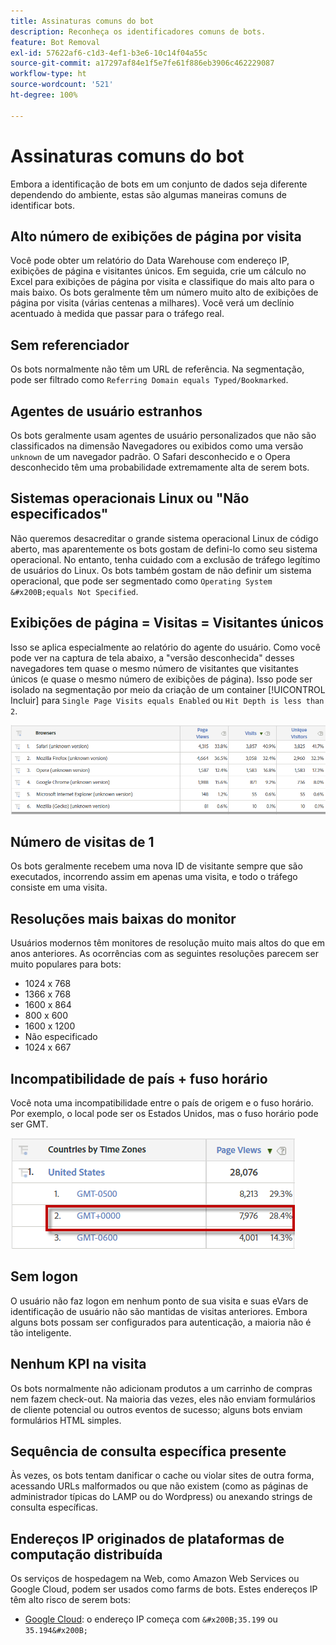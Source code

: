 ```yaml
---
title: Assinaturas comuns do bot
description: Reconheça os identificadores comuns de bots.
feature: Bot Removal
exl-id: 57622af6-c1d3-4ef1-b3e6-10c14f04a55c
source-git-commit: a17297af84e1f5e7fe61f886eb3906c462229087
workflow-type: ht
source-wordcount: '521'
ht-degree: 100%

---
```


# Assinaturas comuns do bot

Embora a identificação de bots em um conjunto de dados seja diferente dependendo do ambiente, estas são algumas maneiras comuns de identificar bots.

## Alto número de exibições de página por visita

Você pode obter um relatório do Data Warehouse com endereço IP, exibições de página e visitantes únicos. Em seguida, crie um cálculo no Excel para exibições de página por visita e classifique do mais alto para o mais baixo. Os bots geralmente têm um número muito alto de exibições de página por visita (várias centenas a milhares). Você verá um declínio acentuado à medida que passar para o tráfego real.

## Sem referenciador

Os bots normalmente não têm um URL de referência. Na segmentação, pode ser filtrado como `Referring Domain equals Typed/Bookmarked`.

## Agentes de usuário estranhos

Os bots geralmente usam agentes de usuário personalizados que não são classificados na dimensão Navegadores ou exibidos como uma versão `unknown` de um navegador padrão. O Safari desconhecido e o Opera desconhecido têm uma probabilidade extremamente alta de serem bots.

## Sistemas operacionais Linux ou &quot;Não especificados&quot;

Não queremos desacreditar o grande sistema operacional Linux de código aberto, mas aparentemente os bots gostam de defini-lo como seu sistema operacional. No entanto, tenha cuidado com a exclusão de tráfego legítimo de usuários do Linux. Os bots também gostam de não definir um sistema operacional, que pode ser segmentado como `Operating System &#x200B;equals Not Specified`.

## Exibições de página = Visitas = Visitantes únicos

Isso se aplica especialmente ao relatório do agente do usuário. Como você pode ver na captura de tela abaixo, a &quot;versão desconhecida&quot; desses navegadores tem quase o mesmo número de visitantes que visitantes únicos (e quase o mesmo número de exibições de página). Isso pode ser isolado na segmentação por meio da criação de um container [!UICONTROL Incluir] para `Single Page Visits equals Enabled` ou `Hit Depth is less than 2`.

![](/help/admin/admin/c-manage-report-suites/c-edit-report-suites/general/bot-removal/assets/bots-browsers-unknown.png)

## Número de visitas de 1

Os bots geralmente recebem uma nova ID de visitante sempre que são executados, incorrendo assim em apenas uma visita, e todo o tráfego consiste em uma visita.

## Resoluções mais baixas do monitor

Usuários modernos têm monitores de resolução muito mais altos do que em anos anteriores. As ocorrências com as seguintes resoluções parecem ser muito populares para bots:

* 1024 x 768&#x200B;&#x200B;
* 1366 x 768
* 1600 x 864
* 800 x 600
* 1600 x 1200
* Não especificado
* 1024 x 667

## Incompatibilidade de país + fuso horário

Você nota uma incompatibilidade entre o país de origem e o fuso horário. Por exemplo, o local pode ser os Estados Unidos, mas o fuso horário pode ser GMT.

![](/help/admin/admin/c-manage-report-suites/c-edit-report-suites/general/bot-removal/assets/bots-country-time-zone.png)

## Sem logon

O usuário não faz logon em nenhum ponto de sua visita e suas eVars de identificação de usuário não são mantidas de visitas anteriores. Embora alguns bots possam ser configurados para autenticação, a maioria não é tão inteligente.

## Nenhum KPI na visita

Os bots normalmente não adicionam produtos a um carrinho de compras nem fazem check-out. Na maioria das vezes, eles não enviam formulários de cliente potencial ou outros eventos de sucesso; alguns bots enviam formulários HTML simples.

## Sequência de consulta específica presente

Às vezes, os bots tentam danificar o cache ou violar sites de outra forma, acessando URLs malformados ou que não existem (como as páginas de administrador típicas do LAMP ou do Wordpress) ou anexando strings de consulta específicas.

## Endereços IP originados de plataformas de computação distribuída

Os serviços de hospedagem na Web, como Amazon Web Services ou Google Cloud, podem ser usados como farms de bots. Estes endereços IP têm alto risco de serem bots:
&#x200B;
* [Google Cloud](https://cloud.google.com/compute/): o endereço IP começa com `&#x200B;35.199` ou `35.194&#x200B;`
